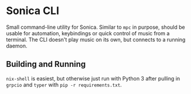 # Sonica CLI
Small command-line utility for Sonica. Similar to `mpc` in purpose, should be usable for automation, keybindings or quick control of music from a terminal. The CLI doesn't play music on its own, but connects to a running daemon.

## Building and Running
`nix-shell` is easiest, but otherwise just run with Python 3 after pulling in `grpcio` and `typer` with `pip -r requirements.txt`.
